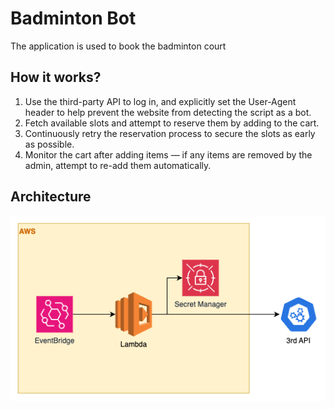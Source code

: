 # Badminton Bot

The application is used to book the badminton court

## How it works?

1. Use the third-party API to log in, and explicitly set the User-Agent header to help prevent the website from detecting the script as a bot.
2. Fetch available slots and attempt to reserve them by adding to the cart.
3. Continuously retry the reservation process to secure the slots as early as possible.
4. Monitor the cart after adding items — if any items are removed by the admin, attempt to re-add them automatically.

## Architecture

![image](aws.png)

